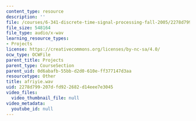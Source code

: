 ```yaml
---
content_type: resource
description: ''
file: /courses/6-341-discrete-time-signal-processing-fall-2005/2278d799207dfd922682d14eee7e3045_afriyie.wav
file_size: 548164
file_type: audio/x-wav
learning_resource_types:
- Projects
license: https://creativecommons.org/licenses/by-nc-sa/4.0/
ocw_type: OCWFile
parent_title: Projects
parent_type: CourseSection
parent_uid: 0d6abafb-55bb-d2d0-610e-ff377147d3aa
resourcetype: Other
title: afriyie.wav
uid: 2278d799-207d-fd92-2682-d14eee7e3045
video_files:
  video_thumbnail_file: null
video_metadata:
  youtube_id: null
---
```

